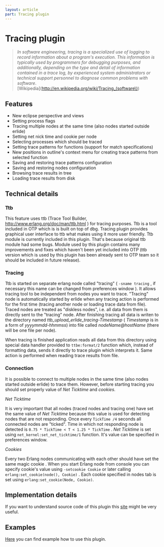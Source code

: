 ```yaml
---
layout: article
part: Tracing plugin
---
```


# Tracing plugin

> _In software engineering, tracing is a specialized use of logging to record information about a program's execution. This information is typically used by programmers for debugging purposes, and additionally, depending on the type and detail of information contained in a trace log, by experienced system administrators or technical support personnel to diagnose common problems with software_.  
[Wikipedia](http://en.wikipedia.org/wiki/Tracing_(software\))

## Features
* New eclipse perspective and views
* Setting process flags
* Tracing multiple nodes at the same time (also nodes started outside erlide)
* Setting net nick time and cookie per node
* Selecting processes which should be traced
* Setting trace patterns for functions (support for match specifications)
* New positions in outline's context menu for creating trace patterns from selected function
* Saving and restoring trace patterns configuration
* Saving and restoring nodes configuration
* Browsing trace results in tree
* Loading trace results from disk

## Technical details

### Ttb
This feature uses ttb (Trace Tool Builder, http://www.erlang.org/doc/man/ttb.html ) for tracing purposes. 
Ttb is a tool included in OTP which is is built on top of dbg. Tracing plugin provides graphical user interface to ttb what makes using it more user friendly. 
Ttb module is currently included in this plugin. That's because original ttb module had some bugs. Module used by this plugin contains many improvements and fixes which haven't been yet included into OTP (ttb version which is used by this plugin has been already sent to OTP team so it should be included in future release).

### Tracing
Ttb is started on separate erlang node called "tracing" ( `-sname tracing` , if necessary this name can be changed from preferences window ). It allows tracing tool to be independent from nodes you want to trace. "Tracing" node is automatically started by erlide when any tracing action is performed for the first time (tracing another node or loading trace data from file).
Traced nodes are treated as "diskless nodes", i.e. all data from them is directly sent to the "tracing" node. After finishing tracing all data is writen to the directory named _ttb_upload_erlide_tracing-Timestamp_ ( _Timestamp_ is in a form of _yyyymmdd-hhmmss_) into file called _nodeName@hostName_ (there will be one file per node).

When tracing is finished application reads all data from this directory using special data handler provided to `ttbe:format/2` function which, instead of formatting data, sends it directly to trace plugin which interprets it.
Same action is performed when reading trace results from file.

### Connection
It is possible to connect to multiple nodes in the same time (also nodes started outside erlide) to trace them. However, before starting tracing you should set properly value of _Net Ticktime_ and _cookies_.

_Net Ticktime_

It is very important that all nodes (traced nodes and tracing one) have set the same value of _Net Ticktime_ because this value is used for detecting nodes that are not responding.
Once every `TickTime /4` seconds all connected nodes are "ticked". Time in which not responding node is detected is `0.75 * TickTime < T < 1.25 * TickTime` .
_Net Ticktime_ is set using `net_kernel:set_net_ticktime/1` function. It's value can be specified in preferences window.

_Cookies_

Every two Erlang nodes communicating with each other should have set the same magic cookie . When you start Erlang node from console you can specify cookie's value using `-setcookie Cookie` or later calling `erlang:set_cookie(node(), Cookie)` .
Each cookie specified in nodes tab is set using `erlang:set_cookie(Node, Cookie)`.

## Implementation details
If you want to understand source code of this plugin this [site](530_Tracing-plugin-implementation.html) might be very useful.

## Examples
[Here](520_Tracing-plugin-example.html) you can find example how to use this plugin.